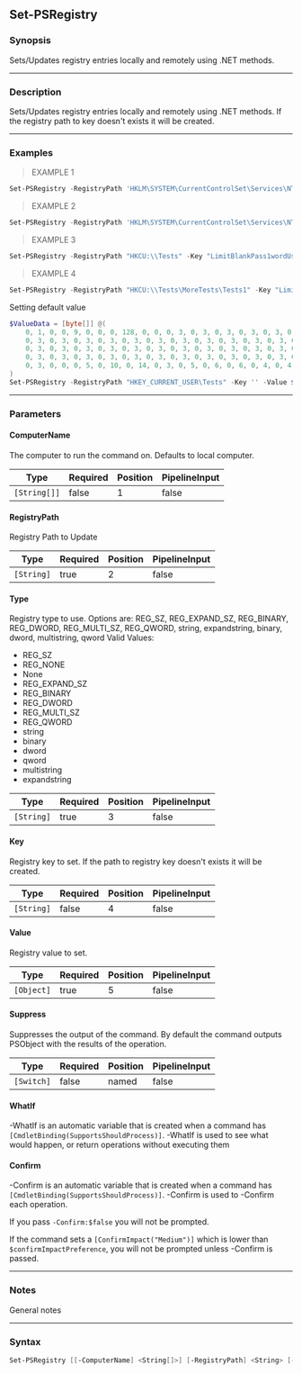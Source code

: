 Set-PSRegistry
--------------

### Synopsis
Sets/Updates registry entries locally and remotely using .NET methods.

---

### Description

Sets/Updates registry entries locally and remotely using .NET methods. If the registry path to key doesn't exists it will be created.

---

### Examples
> EXAMPLE 1

```PowerShell
Set-PSRegistry -RegistryPath 'HKLM\SYSTEM\CurrentControlSet\Services\NTDS\Diagnostics' -Type REG_DWORD -Key "16 LDAP Interface Events" -Value 2 -ComputerName AD1
```
> EXAMPLE 2

```PowerShell
Set-PSRegistry -RegistryPath 'HKLM\SYSTEM\CurrentControlSet\Services\NTDS\Diagnostics' -Type REG_SZ -Key "LDAP Interface Events" -Value 'test' -ComputerName AD1
```
> EXAMPLE 3

```PowerShell
Set-PSRegistry -RegistryPath "HKCU:\\Tests" -Key "LimitBlankPass1wordUse" -Value "0" -Type REG_DWORD
```
> EXAMPLE 4

```PowerShell
Set-PSRegistry -RegistryPath "HKCU:\\Tests\MoreTests\Tests1" -Key "LimitBlankPass1wordUse" -Value "0" -Type REG_DWORD
```
Setting default value

```PowerShell
$ValueData = [byte[]] @(
    0, 1, 0, 0, 9, 0, 0, 0, 128, 0, 0, 0, 3, 0, 3, 0, 3, 0, 3, 0, 3, 0, 3, 0, 3, 0, 3,
    0, 3, 0, 3, 0, 3, 0, 3, 0, 3, 0, 3, 0, 3, 0, 3, 0, 3, 0, 3, 0, 3, 0, 3, 0, 3, 0, 3, 0, 3, 0, 3,
    0, 3, 0, 3, 0, 3, 0, 3, 0, 3, 0, 3, 0, 3, 0, 3, 0, 3, 0, 3, 0, 3, 0, 3, 0, 3, 0, 3, 0, 3, 0, 3,
    0, 3, 0, 3, 0, 3, 0, 3, 0, 3, 0, 3, 0, 3, 0, 3, 0, 3, 0, 3, 0, 3, 0, 3, 0, 3, 0, 3, 0, 3, 0, 3,
    0, 3, 0, 0, 0, 5, 0, 10, 0, 14, 0, 3, 0, 5, 0, 6, 0, 6, 0, 4, 0, 4, 0
)
Set-PSRegistry -RegistryPath "HKEY_CURRENT_USER\Tests" -Key '' -Value $ValueData -Type 'NONE'
```

---

### Parameters
#### **ComputerName**
The computer to run the command on. Defaults to local computer.

|Type        |Required|Position|PipelineInput|
|------------|--------|--------|-------------|
|`[String[]]`|false   |1       |false        |

#### **RegistryPath**
Registry Path to Update

|Type      |Required|Position|PipelineInput|
|----------|--------|--------|-------------|
|`[String]`|true    |2       |false        |

#### **Type**
Registry type to use. Options are:  REG_SZ, REG_EXPAND_SZ, REG_BINARY, REG_DWORD, REG_MULTI_SZ, REG_QWORD, string, expandstring, binary, dword, multistring, qword
Valid Values:

* REG_SZ
* REG_NONE
* None
* REG_EXPAND_SZ
* REG_BINARY
* REG_DWORD
* REG_MULTI_SZ
* REG_QWORD
* string
* binary
* dword
* qword
* multistring
* expandstring

|Type      |Required|Position|PipelineInput|
|----------|--------|--------|-------------|
|`[String]`|true    |3       |false        |

#### **Key**
Registry key to set. If the path to registry key doesn't exists it will be created.

|Type      |Required|Position|PipelineInput|
|----------|--------|--------|-------------|
|`[String]`|false   |4       |false        |

#### **Value**
Registry value to set.

|Type      |Required|Position|PipelineInput|
|----------|--------|--------|-------------|
|`[Object]`|true    |5       |false        |

#### **Suppress**
Suppresses the output of the command. By default the command outputs PSObject with the results of the operation.

|Type      |Required|Position|PipelineInput|
|----------|--------|--------|-------------|
|`[Switch]`|false   |named   |false        |

#### **WhatIf**
-WhatIf is an automatic variable that is created when a command has ```[CmdletBinding(SupportsShouldProcess)]```.
-WhatIf is used to see what would happen, or return operations without executing them
#### **Confirm**
-Confirm is an automatic variable that is created when a command has ```[CmdletBinding(SupportsShouldProcess)]```.
-Confirm is used to -Confirm each operation.

If you pass ```-Confirm:$false``` you will not be prompted.

If the command sets a ```[ConfirmImpact("Medium")]``` which is lower than ```$confirmImpactPreference```, you will not be prompted unless -Confirm is passed.

---

### Notes
General notes

---

### Syntax
```PowerShell
Set-PSRegistry [[-ComputerName] <String[]>] [-RegistryPath] <String> [-Type] <String> [[-Key] <String>] [-Value] <Object> [-Suppress] [-WhatIf] [-Confirm] [<CommonParameters>]
```

